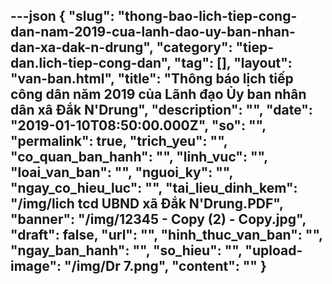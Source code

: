 ---json
{
    "slug": "thong-bao-lich-tiep-cong-dan-nam-2019-cua-lanh-dao-uy-ban-nhan-dan-xa-dak-n-drung",
    "category": "tiep-dan.lich-tiep-cong-dan",
    "tag": [],
    "layout": "van-ban.html",
    "title": "Thông báo lịch tiếp công dân năm 2019 của  Lãnh đạo Ủy ban nhân dân xâ Đắk N'Drung",
    "description": "",
    "date": "2019-01-10T08:50:00.000Z",
    "so": "",
    "permalink": true,
    "trich_yeu": "",
    "co_quan_ban_hanh": "",
    "linh_vuc": "",
    "loai_van_ban": "",
    "nguoi_ky": "",
    "ngay_co_hieu_luc": "",
    "tai_lieu_dinh_kem": "/img/lich tcd UBND xã Đắk N'Drung.PDF",
    "banner": "/img/12345 - Copy (2) - Copy.jpg",
    "draft": false,
    "url": "",
    "hinh_thuc_van_ban": "",
    "ngay_ban_hanh": "",
    "so_hieu": "",
    "upload-image": "/img/Dr 7.png",
    "__content__": ""
}
---
<p><img alt="" src="/img/Dr 1.png" /></p>

<p><img alt="" src="/img/Dr 2.png" /></p>

<p><img alt="" src="/img/Dr 3.png" /></p>

<p><img alt="" src="/img/Dr 4.png" /></p>

<p><img alt="" src="/img/Dr 5.png" /></p>

<p><img alt="" src="/img/Dr 6.png" /></p>

<p><img alt="" src="/img/Dr 7.png" /></p>
